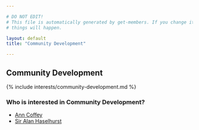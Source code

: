```yaml
---

# DO NOT EDIT!
# This file is automatically generated by get-members. If you change it, bad
# things will happen.

layout: default
title: "Community Development"

---
```


## Community Development

{% include interests/community-development.md %}

### Who is interested in Community Development?


* [Ann Coffey](/members/ann-coffey.html)
* [Sir Alan Haselhurst](/members/sir-alan-haselhurst.html)
